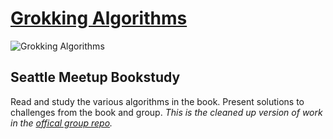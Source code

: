 # [Grokking Algorithms](https://www.manning.com/books/grokking-algorithms)
![Grokking Algorithms](https://images.manning.com/255/340/resize/book/3/0b325da-eb26-4e50-8a2a-46042c647083/Bhargava-Algorithms_hires.png)

## Seattle Meetup Bookstudy
Read and study the various algorithms in the book. Present solutions to challenges from the book and group.
_This is the cleaned up version of work in the [offical group repo](https://github.com/TravisSpangle/GrokkingAlgorithms)._
